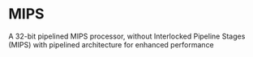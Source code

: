 # MIPS
A 32-bit pipelined MIPS processor, without Interlocked Pipeline Stages (MIPS) with  pipelined architecture for enhanced performance
